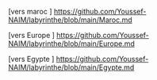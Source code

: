 [vers maroc ] https://github.com/Youssef-NAIM/labyrinthe/blob/main/Maroc.md

[vers Europe ] https://github.com/Youssef-NAIM/labyrinthe/blob/main/Europe.md

[vers Egypte ] https://github.com/Youssef-NAIM/labyrinthe/blob/main/Egypte.md